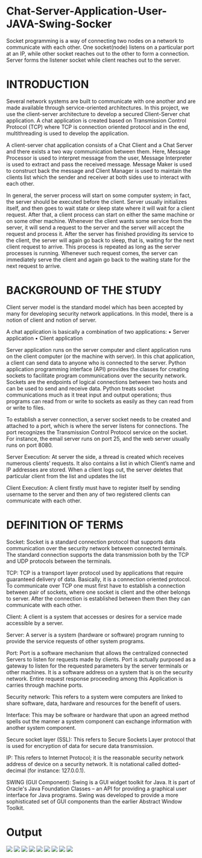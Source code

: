 # Chat-Server-Application-User-JAVA-Swing-Socker
Socket programming is a way of connecting two nodes on a network to communicate with each other. One socket(node) listens on a particular port at an IP, while other socket reaches out to the other to form a connection. Server forms the listener socket while client reaches out to the server.

# INTRODUCTION
Several network systems are built to communicate with one another and are made available through service-oriented architectures. In this project, we use the client-server architecture to develop a secured Client-Server chat application. A chat application is created based on Transmission Control Protocol (TCP) where TCP is connection oriented protocol and in the end, multithreading is used to develop the application. 


A client-server chat application consists of a Chat Client and a Chat Server and there exists a two way communication between them. Here, Message Processor is used to interpret message from the user, Message Interpreter is used to extract and pass the received message. Message Maker is used to construct back the message and Client Manager is used to maintain the clients list which the sender and receiver at both sides use to interact with each other. 

In general, the server process will start on some computer system; in fact, the server should be executed before the client. Server usually initializes itself, and then goes to wait state or sleep state where it will wait for a client request. After that, a client process can start on either the same machine or on some other machine. Whenever the client wants some service from the server, it will send a request to the server and the server will accept the request and process it. After the server has finished providing its service to the client, the server will again go back to sleep, that is, waiting for the next client request to arrive. This process is repeated as long as the server processes is running. Whenever such request comes, the server can immediately serve the client and again go back to the waiting state for the next request to arrive. 


# BACKGROUND OF THE STUDY 
Client server model is the standard model which has been accepted by many for developing security network applications. In this model, there is a notion of client and notion of server. 


A chat application is basically a combination of two applications: 
•	Server application 
•	Client application 


Server application runs on the server computer and client application runs on the client computer (or the machine with server). In this chat application, a client can send data to anyone who is connected to the server. 
Python application programming interface (API) provides the classes for creating sockets to facilitate program communications over the security network. Sockets are the endpoints of logical connections between two hosts and can be used to send and receive data. Python treats socket communications much as it treat input and output operations; thus programs can read from or write to sockets as easily as they can read from or write to files. 


To establish a server connection, a server socket needs to be created and attached to a port, which is where the server listens for connections. The port recognizes the Transmission Control Protocol service on the socket. For instance, the email server runs on port 25, and the web server usually runs on port 8080. 


Server Execution: At server the side, a thread is created which receives numerous clients’ requests. It also contains a list in which Client’s name and IP addresses are stored. When a client logs out, the server deletes that particular client from the list and updates the list 


Client Execution: A client firstly must have to register itself by sending username to the server and then any of two registered clients can communicate with each other. 

# DEFINITION OF TERMS 

Socket: Socket is a standard connection protocol that supports data communication over the security network between connected terminals. The standard connection supports the data transmission both by the TCP and UDP protocols between the terminals. 

TCP: TCP is a transport layer protocol used by applications that require guaranteed delivery of data. Basically, it is a connection oriented protocol. To communicate over TCP one must first have to establish a connection between pair of sockets, where one socket is client and the other belongs to server. After the connection is established between them then they can communicate with each other. 

Client: A client is a system that accesses or desires for a service made accessible by a server. 

Server: A server is a system (hardware or software) program running to provide the service requests of other system programs. 

Port: Port is a software mechanism that allows the centralized connected Servers to listen for requests made by clients. Port is actually purposed as a gateway to listen for the requested parameters by the server terminals or other machines. It is a software address on a system that is on the security network. Entire request response proceeding among this Application is carries through machine ports. 

Security network: This refers to a system were computers are linked to share software, data, hardware and resources for the benefit of users. 

Interface: This may be software or hardware that upon an agreed method spells out the manner a system component can exchange information with another system component. 

Secure socket layer (SSL): This refers to Secure Sockets Layer protocol that is used for encryption of data for secure data transmission. 

IP: This refers to Internet Protocol; it is the reasonable security network address of device on a security network. It is notational called dotted-decimal (for instance: 127.0.0.1). 


SWING (GUI Component): Swing is a GUI widget toolkit for Java. It is part of Oracle's Java Foundation Classes – an API for providing a graphical user interface for Java programs. Swing was developed to provide a more sophisticated set of GUI components than the earlier Abstract Window Toolkit.


# Output
<img src="./img/1.png" >
<img src="./img/2.png" >
				<img src="./img/3.png" >
				<img src="./img/4.png" >
				<img src="./img/5.png" >
				<img src="./img/6.png" >
				<img src="./img/7.png" >
				<img src="./img/8.png" >
				<img src="./img/9.png" >
